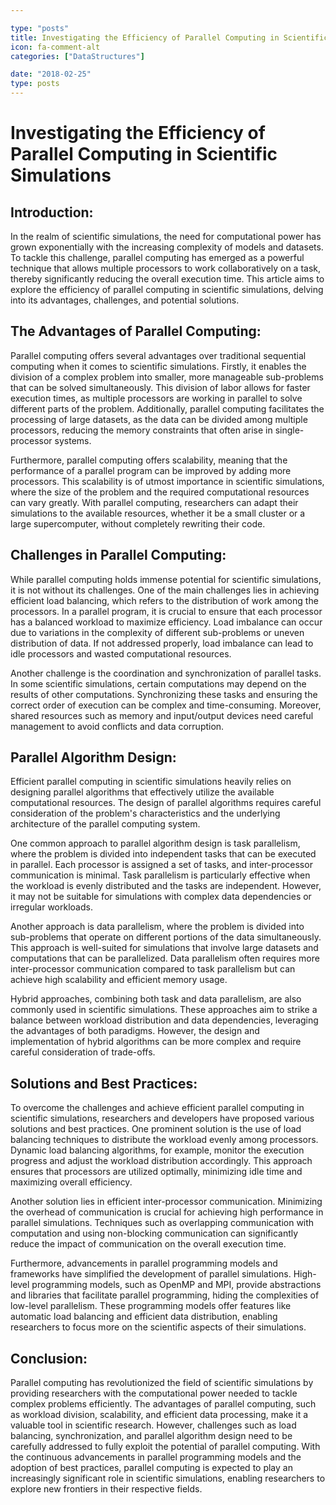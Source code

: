 ```yaml
---

type: "posts"
title: Investigating the Efficiency of Parallel Computing in Scientific Simulations
icon: fa-comment-alt
categories: ["DataStructures"]

date: "2018-02-25"
type: posts
---
```





# Investigating the Efficiency of Parallel Computing in Scientific Simulations

## Introduction:

In the realm of scientific simulations, the need for computational power has grown exponentially with the increasing complexity of models and datasets. To tackle this challenge, parallel computing has emerged as a powerful technique that allows multiple processors to work collaboratively on a task, thereby significantly reducing the overall execution time. This article aims to explore the efficiency of parallel computing in scientific simulations, delving into its advantages, challenges, and potential solutions.

## The Advantages of Parallel Computing:

Parallel computing offers several advantages over traditional sequential computing when it comes to scientific simulations. Firstly, it enables the division of a complex problem into smaller, more manageable sub-problems that can be solved simultaneously. This division of labor allows for faster execution times, as multiple processors are working in parallel to solve different parts of the problem. Additionally, parallel computing facilitates the processing of large datasets, as the data can be divided among multiple processors, reducing the memory constraints that often arise in single-processor systems.

Furthermore, parallel computing offers scalability, meaning that the performance of a parallel program can be improved by adding more processors. This scalability is of utmost importance in scientific simulations, where the size of the problem and the required computational resources can vary greatly. With parallel computing, researchers can adapt their simulations to the available resources, whether it be a small cluster or a large supercomputer, without completely rewriting their code.

## Challenges in Parallel Computing:

While parallel computing holds immense potential for scientific simulations, it is not without its challenges. One of the main challenges lies in achieving efficient load balancing, which refers to the distribution of work among the processors. In a parallel program, it is crucial to ensure that each processor has a balanced workload to maximize efficiency. Load imbalance can occur due to variations in the complexity of different sub-problems or uneven distribution of data. If not addressed properly, load imbalance can lead to idle processors and wasted computational resources.

Another challenge is the coordination and synchronization of parallel tasks. In some scientific simulations, certain computations may depend on the results of other computations. Synchronizing these tasks and ensuring the correct order of execution can be complex and time-consuming. Moreover, shared resources such as memory and input/output devices need careful management to avoid conflicts and data corruption.

## Parallel Algorithm Design:

Efficient parallel computing in scientific simulations heavily relies on designing parallel algorithms that effectively utilize the available computational resources. The design of parallel algorithms requires careful consideration of the problem's characteristics and the underlying architecture of the parallel computing system.

One common approach to parallel algorithm design is task parallelism, where the problem is divided into independent tasks that can be executed in parallel. Each processor is assigned a set of tasks, and inter-processor communication is minimal. Task parallelism is particularly effective when the workload is evenly distributed and the tasks are independent. However, it may not be suitable for simulations with complex data dependencies or irregular workloads.

Another approach is data parallelism, where the problem is divided into sub-problems that operate on different portions of the data simultaneously. This approach is well-suited for simulations that involve large datasets and computations that can be parallelized. Data parallelism often requires more inter-processor communication compared to task parallelism but can achieve high scalability and efficient memory usage.

Hybrid approaches, combining both task and data parallelism, are also commonly used in scientific simulations. These approaches aim to strike a balance between workload distribution and data dependencies, leveraging the advantages of both paradigms. However, the design and implementation of hybrid algorithms can be more complex and require careful consideration of trade-offs.

## Solutions and Best Practices:

To overcome the challenges and achieve efficient parallel computing in scientific simulations, researchers and developers have proposed various solutions and best practices. One prominent solution is the use of load balancing techniques to distribute the workload evenly among processors. Dynamic load balancing algorithms, for example, monitor the execution progress and adjust the workload distribution accordingly. This approach ensures that processors are utilized optimally, minimizing idle time and maximizing overall efficiency.

Another solution lies in efficient inter-processor communication. Minimizing the overhead of communication is crucial for achieving high performance in parallel simulations. Techniques such as overlapping communication with computation and using non-blocking communication can significantly reduce the impact of communication on the overall execution time.

Furthermore, advancements in parallel programming models and frameworks have simplified the development of parallel simulations. High-level programming models, such as OpenMP and MPI, provide abstractions and libraries that facilitate parallel programming, hiding the complexities of low-level parallelism. These programming models offer features like automatic load balancing and efficient data distribution, enabling researchers to focus more on the scientific aspects of their simulations.

## Conclusion:

Parallel computing has revolutionized the field of scientific simulations by providing researchers with the computational power needed to tackle complex problems efficiently. The advantages of parallel computing, such as workload division, scalability, and efficient data processing, make it a valuable tool in scientific research. However, challenges such as load balancing, synchronization, and parallel algorithm design need to be carefully addressed to fully exploit the potential of parallel computing. With the continuous advancements in parallel programming models and the adoption of best practices, parallel computing is expected to play an increasingly significant role in scientific simulations, enabling researchers to explore new frontiers in their respective fields.